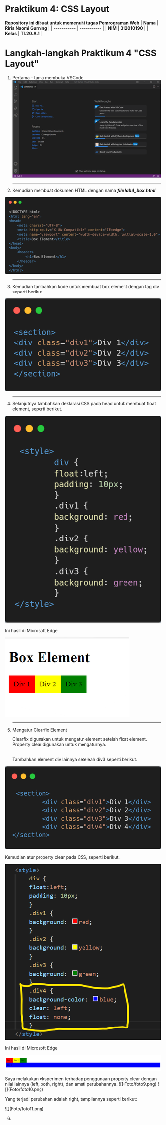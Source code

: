 # Praktikum 4: CSS Layout

<strong>Repository ini dibuat untuk memenuhi tugas Pemrograman Web</strong>
| <strong>Nama</strong>      | <strong>Riris Naomi Gurning</strong>  |
| ----------- | ----------- |
| <strong>NIM</strong>     | <strong>312010190</strong>       |
| <strong>Kelas</strong>   | <strong>TI.20.A.1</strong>        |

# Langkah-langkah Praktikum 4 "CSS Layout"

1. Pertama - tama membuka VSCode
 ![](Foto/foto1.png)

2. <hr>Kemudian membuat dokumen HTML dengan nama <b><i>file lab4_box.html</i></b></hr>
 ![](Foto/foto2.png)

3. <hr>Kemudian tambahkan kode untuk membuat box element dengan tag div seperti berikut.</hr>
 ![](Foto/foto3.png)

4. <hr>Selanjutnya tambahkan deklarasi CSS pada head untuk membuat float element, seperti berikut.</hr>
 ![](Foto/foto4.png)<p>Ini hasil di Microsoft Edge</p>
 ![](Foto/foto5.png)

5. <hr>Mengatur Clearfix Element<p>Clearfix digunakan untuk mengatur element setelah float element. Property clear digunakan untuk mengaturnya.</p><br>Tambahkan element div lainnya seteleah div3 seperti berikut.</br>
 ![](Foto/foto8.png)<p>Kemudian atur property clear pada CSS, seperti berikut.</p>
 ![](Foto/foto6.png)<p>Ini hasil di Microsoft Edge</p>
 ![](Foto/foto7.png)</hr>
 <p>Saya melakukan eksperimen terhadap penggunaan property clear dengan nilai lainnya (left, both, right),
dan amati perubahannya. 
 ![](Foto/foto9.png)
 ![](Foto/foto10.png)<p>Yang terjadi perubahan adalah right, tampilannya seperti berikut:</p>
 ![](Foto/foto11.png)

6. 
